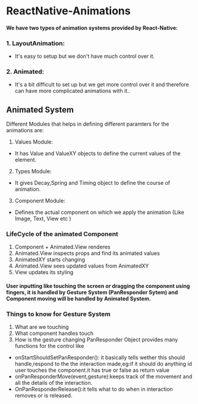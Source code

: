 # ReactNative-Animations

#### We have two types of animation systems provided by React-Native:

### 1. LayoutAnimation:

- It's easy to setup but we don't have much control over it.

### 2. Animated:

- It's a bit difficult to set up but we get more control over it and therefore can have more complicated animations with it..

## Animated System
Different Modules that helps in defining different paramters for the animations are:
1. Values Module:
  - It has Value and ValueXY objects to define the current values of the element.
2. Types Module:
  - It gives Decay,Spring and Timing object to define the course of animation.
3. Component Module:
  - Defines the actual component on which we apply the animation (Like Image, Text, View etc )
  
### LifeCycle of the animated Component
  1. Component + Animated.View renderes
  2. Animated.View inspects props and find its animated values
  3. AnimatedXY starts changing
  4.  Animated.View sees updated values from AnimatedXY
  5. View updates its styling
  
#### User inputting like touching the screen or dragging the component using fingers, it is handled by Gesture System (PanResponder Sytem) and Component moving will be handled by Animated System.

### Things to know for Gesture System
  1. What are we touching
  2. What component handles touch
  3. How is the gesture changing
PanResponder Object provides many functions for the control like
  - onStartShouldSetPanResponder(): it basically tells wether this should handle,respond to the the interaction made,eg:if it should do anything id user touches the component.it has true or false as return value
  - onPanResponderMove(event,gesture):keeps track of the movement and all the details of the interaction.
  - OnPanResponderRelease():it tells what to do when in interaction removes or is released.
  
  

